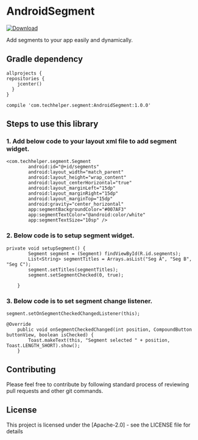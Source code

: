 # AndroidSegment
[ ![Download](https://api.bintray.com/packages/mayuraouti/AndroidSegment/AndroidSegment/images/download.svg) ](https://bintray.com/mayuraouti/AndroidSegment/AndroidSegment/_latestVersion)

Add segments to your app easily and dynamically.

## Gradle dependency
```
allprojects {
repositories {
    jcenter()
  }
}

compile 'com.techhelper.segment:AndroidSegment:1.0.0'
```

## Steps to use this library

### 1. Add below code to your layout xml file to add segment widget.
```
<com.techhelper.segment.Segment
        android:id="@+id/segments"
        android:layout_width="match_parent"
        android:layout_height="wrap_content"
        android:layout_centerHorizontal="true"
        android:layout_marginLeft="15dp"
        android:layout_marginRight="15dp"
        android:layout_marginTop="15dp"
        android:gravity="center_horizontal"
        app:segmentBackgroundColor="#007AF3"
        app:segmentTextColor="@android:color/white"
        app:segmentTextSize="10sp" />
```

### 2. Below code is to setup segment widget.

```
private void setupSegment() {
        Segment segment = (Segment) findViewById(R.id.segments);
        List<String> segmentTitles = Arrays.asList("Seg A", "Seg B", "Seg C");
        segment.setTitles(segmentTitles);
        segment.setSegmentChecked(0, true);

    }
```
### 3. Below code is to set segment change listener.
```
segment.setOnSegmentCheckedChangedListener(this);

@Override
    public void onSegmentCheckedChanged(int position, CompoundButton buttonView, boolean isChecked) {
        Toast.makeText(this, "Segment selected " + position, Toast.LENGTH_SHORT).show();
    }
```

## Contributing

Please feel free to contribute by following standard process of reviewing pull requests and other git commands.

## License

This project is licensed under the [Apache-2.0] - see the LICENSE file for details

